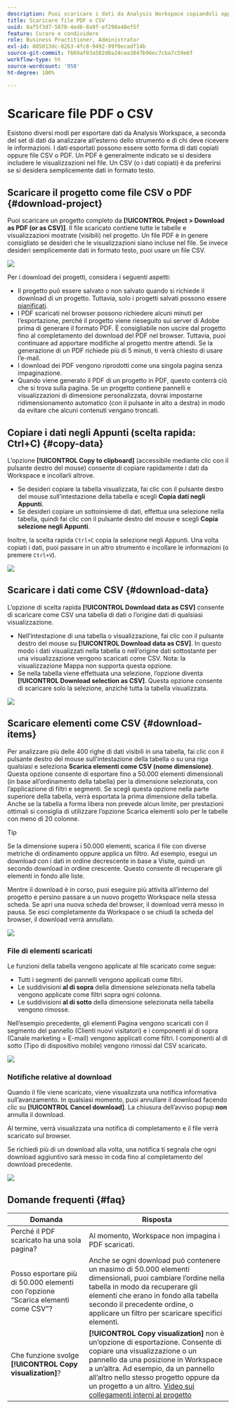 ```yaml
---
description: Puoi scaricare i dati da Analysis Workspace copiandoli oppure esportandoli in formato PDF e CSV.
title: Scaricare file PDF o CSV
uuid: 8af5f3d7-5870-4ed6-8a9f-ef290a48ef5f
feature: Curare e condividere
role: Business Practitioner, Administrator
exl-id: 085013dc-8263-4fc8-9492-99f0ecadf14b
source-git-commit: f669af03a502d8a24cea3047b96ec7cba7c59e6f
workflow-type: ht
source-wordcount: '958'
ht-degree: 100%

---
```


# Scaricare file PDF o CSV

Esistono diversi modi per esportare dati da Analysis Workspace, a seconda del set di dati da analizzare all’esterno dello strumento e di chi deve ricevere le informazioni. I dati esportati possono essere sotto forma di dati copiati oppure file CSV o PDF. Un PDF è generalmente indicato se si desidera includere le visualizzazioni nel file. Un CSV (o i dati copiati) è da preferirsi se si desidera semplicemente dati in formato testo.

## Scaricare il progetto come file CSV o PDF {#download-project}

Puoi scaricare un progetto completo da **[!UICONTROL Project > Download as PDF (or as CSV)]**. Il file scaricato contiene tutte le tabelle e visualizzazioni mostrate (visibili) nel progetto. Un file PDF è in genere consigliato se desideri che le visualizzazioni siano incluse nel file. Se invece desideri semplicemente dati in formato testo, puoi usare un file CSV.

![](assets/download-project.png)

Per i download dei progetti, considera i seguenti aspetti:

* Il progetto può essere salvato o non salvato quando si richiede il download di un progetto. Tuttavia, solo i progetti salvati possono essere [pianificati](https://experienceleague.adobe.com/docs/analytics/analyze/analysis-workspace/curate-share/t-schedule-report.html?lang=it).
* I PDF scaricati nel browser possono richiedere alcuni minuti per l’esportazione, perché il progetto viene rieseguito sui server di Adobe prima di generare il formato PDF. È consigliabile non uscire dal progetto fino al completamento del download del PDF nel browser. Tuttavia, puoi continuare ad apportare modifiche al progetto mentre attendi. Se la generazione di un PDF richiede più di 5 minuti, ti verrà chiesto di usare l’e-mail.
* I download dei PDF vengono riprodotti come una singola pagina senza impaginazione.
* Quando viene generato il PDF di un progetto in PDF, questo conterrà ciò che si trova sulla pagina. Se un progetto contiene pannelli e visualizzazioni di dimensione personalizzata, dovrai impostarne ridimensionamento automatico (con il pulsante in alto a destra) in modo da evitare che alcuni contenuti vengano troncati.

## Copiare i dati negli Appunti (scelta rapida: Ctrl+C) {#copy-data}

L’opzione **[!UICONTROL Copy to clipboard]** (accessibile mediante clic con il pulsante destro del mouse) consente di copiare rapidamente i dati da Workspace e incollarli altrove.

* Se desideri copiare la tabella visualizzata, fai clic con il pulsante destro del mouse sull’intestazione della tabella e scegli **Copia dati negli Appunti**.
* Se desideri copiare un sottoinsieme di dati, effettua una selezione nella tabella, quindi fai clic con il pulsante destro del mouse e scegli **Copia selezione negli Appunti**.

Inoltre, la scelta rapida `Ctrl+C` copia la selezione negli Appunti. Una volta copiati i dati, puoi passare in un altro strumento e incollare le informazioni (o premere `Ctrl+V`).

![](assets/copy-selection.png)

## Scaricare i dati come CSV {#download-data}

L’opzione di scelta rapida **[!UICONTROL Download data as CSV]** consente di scaricare come CSV una tabella di dati o l’origine dati di qualsiasi visualizzazione.

* Nell’intestazione di una tabella o visualizzazione, fai clic con il pulsante destro del mouse su **[!UICONTROL Download data as CSV]**. In questo modo i dati visualizzati nella tabella o nell’origine dati sottostante per una visualizzazione vengono scaricati come CSV. Nota: la visualizzazione Mappa non supporta questa opzione.
* Se nella tabella viene effettuata una selezione, l’opzione diventa **[!UICONTROL Download selection as CSV]**. Questa opzione consente di scaricare solo la selezione, anziché tutta la tabella visualizzata.

![](assets/download-data-viz.png)

## Scaricare elementi come CSV {#download-items}

Per analizzare più delle 400 righe di dati visibili in una tabella, fai clic con il pulsante destro del mouse sull’intestazione della tabella o su una riga qualsiasi e seleziona **Scarica elementi come CSV (nome dimensione)**. Questa opzione consente di esportare fino a 50.000 elementi dimensionali (in base all’ordinamento della tabella) per la dimensione selezionata, con l’applicazione di filtri e segmenti. Se scegli questa opzione nella parte superiore della tabella, verrà esportata la prima dimensione della tabella. Anche se la tabella a forma libera non prevede alcun limite, per prestazioni ottimali si consiglia di utilizzare l’opzione Scarica elementi solo per le tabelle con meno di 20 colonne.

>[!TIP]
>
> Se la dimensione supera i 50.000 elementi, scarica il file con diverse metriche di ordinamento oppure applica un filtro. Ad esempio, esegui un download con i dati in ordine decrescente in base a Visite, quindi un secondo download in ordine crescente. Questo consente di recuperare gli elementi in fondo alle liste.

Mentre il download è in corso, puoi eseguire più attività all’interno del progetto e persino passare a un nuovo progetto Workspace nella stessa scheda. Se apri una nuova scheda del browser, il download verrà messo in pausa. Se esci completamente da Workspace o se chiudi la scheda del browser, il download verrà annullato.

![](assets/download-items.png)

### File di elementi scaricati

Le funzioni della tabella vengono applicate al file scaricato come segue:

* Tutti i segmenti dei pannelli vengono applicati come filtri.
* Le suddivisioni **al di sopra** della dimensione selezionata nella tabella vengono applicate come filtri sopra ogni colonna.
* Le suddivisioni **al di sotto** della dimensione selezionata nella tabella vengono rimosse.

Nell’esempio precedente, gli elementi Pagina vengono scaricati con il segmento del pannello (Clienti nuovi visitatori) e i componenti al di sopra (Canale marketing = E-mail) vengono applicati come filtri. I componenti al di sotto (Tipo di dispositivo mobile) vengono rimossi dal CSV scaricato.

![](assets/downloaded-file.png)

### Notifiche relative al download

Quando il file viene scaricato, viene visualizzata una notifica informativa sull’avanzamento. In qualsiasi momento, puoi annullare il download facendo clic su **[!UICONTROL Cancel download]**. La chiusura dell’avviso popup **non** annulla il download.

Al termine, verrà visualizzata una notifica di completamento e il file verrà scaricato sul browser.

Se richiedi più di un download alla volta, una notifica ti segnala che ogni download aggiuntivo sarà messo in coda fino al completamento del download precedente.

![](assets/toast.png)

## Domande frequenti {#faq}

| Domanda | Risposta |
| --- | --- |
| Perché il PDF scaricato ha una sola pagina? | Al momento, Workspace non impagina i PDF scaricati. |
| Posso esportare più di 50.000 elementi con l’opzione “Scarica elementi come CSV”? | Anche se ogni download può contenere un masimo di 50.000 elementi dimensionali, puoi cambiare l’ordine nella tabella in modo da recuperare gli elementi che erano in fondo alla tabella secondo il precedente ordine, o applicare un filtro per scaricare specifici elementi. |
| Che funzione svolge **[!UICONTROL Copy visualization]**? | **[!UICONTROL Copy visualization]** non è un’opzione di esportazione. Consente di copiare una visualizzazione o un pannello da una posizione in Workspace a un’altra. Ad esempio, da un pannello all’altro nello stesso progetto oppure da un progetto a un altro. [Video sui collegamenti interni al progetto](https://experienceleague.adobe.com/docs/analytics-learn/tutorials/analysis-workspace/visualizations/intra-linking-in-analysis-workspace.html?lang=it) |
